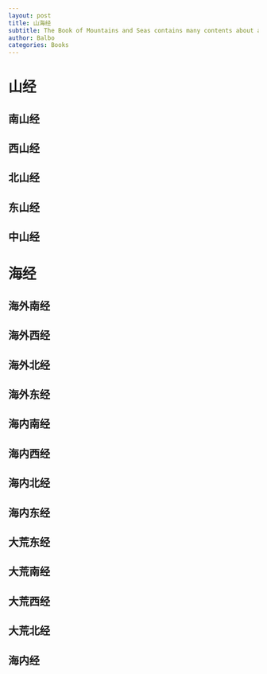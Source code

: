 ```yaml
---
layout: post
title: 山海经
subtitle: The Book of Mountains and Seas contains many contents about ancient geography, history, mythology, astronomy, animals, plants, medicine, religion, anthropology, ethnology, oceanography and history of science and technology. It is an encyclopedia of ancient social life.
author: Balbo
categories: Books
---
```


# 山经

## 南山经

## 西山经

## 北山经

## 东山经

## 中山经

# 海经

## 海外南经

## 海外西经

## 海外北经

## 海外东经

## 海内南经

## 海内西经

## 海内北经

## 海内东经

## 大荒东经

## 大荒南经

## 大荒西经

## 大荒北经

## 海内经
